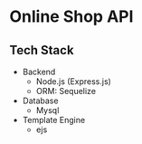 # Online Shop API

## Tech Stack
- Backend
  - Node.js (Express.js)
  - ORM: Sequelize
- Database
  - Mysql
- Template Engine
  - ejs
